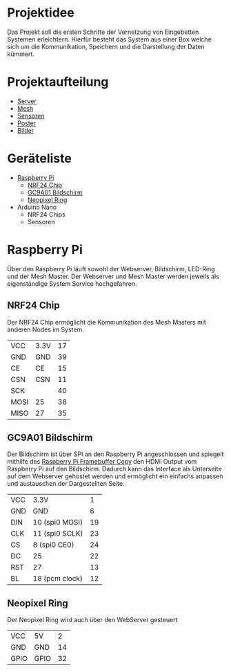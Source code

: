 # Projektidee
Das Projekt soll die ersten Schritte der Vernetzung von Eingebetten Systemen erleichtern. Hierfür besteht das System aus einer Box welche sich um die Kommunikation, Speichern und die Darstellung der Daten kümmert.

# Projektaufteilung
- [Server](https://github.com/my-mesh/server)
- [Mesh](https://github.com/my-mesh/mesh)
- [Sensoren](https://github.com/my-mesh/sensor)
- [Poster](https://github.com/my-mesh/poster)
- [Bilder](https://github.com/my-mesh/pictures)

# Geräteliste
- [Raspberry Pi](#raspberry-pi)
  - [NRF24 Chip](#nrf24-chip)
  - [GC9A01 Bildschirm](#gc9a01-bildschirm)
  - [Neopixel Ring](#neopixel-ring)
- Arduino Nano
  - NRF24 Chips
  - Sensoren

# Raspberry Pi
Über den Raspberry Pi läuft sowohl der Webserver, Bildschirm, LED-Ring und der Mesh Master. Der Webserver und Mesh Master werden jeweils als eigenständige System Service hochgefahren.

## NRF24 Chip
Der NRF24 Chip ermöglicht die Kommunikation des Mesh Masters mit anderen Nodes im System.

<table>
    <tbody>
        <tr>
            <td>VCC</td><td>3.3V</td><td>17</td>
        </tr>
        <tr>
            <td>GND</td><td>GND</td><td>39</td>
        </tr>
        <tr>
            <td>CE</td><td>CE</td><td>15</td>
        </tr>
        <tr>
            <td>CSN</td><td>CSN</td><td>11</td>
        </tr>
        <tr>
            <td>SCK</td><td></td><td>40</td>
        </tr>
        <tr>
            <td>MOSI</td><td>25</td><td>38</td>
        </tr>
        <tr>
            <td>MISO</td><td>27</td><td>35</td>
        </tr>
    </tbody>
</table>

## GC9A01 Bildschirm
Der Bildschirm ist über SPI an den Raspberry Pi angeschlossen und spiegelt mithilfe des [Raspberry Pi Framebuffer Copy](https://github.com/tasanakorn/rpi-fbcp) den HDMI Output vom Raspberry Pi auf den Bildschirm. Dadurch kann das Interface als Unterseite auf dem Webserver gehostet werden und ermöglicht ein einfachs anpassen und austauschen der Dargestellten Seite.

<table>
    <tbody>
        <tr>
            <td>VCC</td><td>3.3V</td><td>1</td>
        </tr>
        <tr>
            <td>GND</td><td>GND</td><td>6</td>
        </tr>
        <tr>
            <td>DIN</td><td>10 (spi0 MOSI)</td><td>19</td>
        </tr>
        <tr>
            <td>CLK</td><td>11 (spi0 SCLK)</td><td>23</td>
        </tr>
        <tr>
            <td>CS</td><td>8 (spi0 CE0)</td><td>24</td>
        </tr>
        <tr>
            <td>DC</td><td>25</td><td>22</td>
        </tr>
        <tr>
            <td>RST</td><td>27</td><td>13</td>
        </tr>
        <tr>
            <td>BL</td><td>18 (pcm clock)</td><td>12</td>
        </tr>
    </tbody>
</table>

## Neopixel Ring
Der Neopixel Ring wird auch über den WebServer gesteuert

<table>
    <tbody>
        <tr>
            <td>VCC</td><td>5V</td><td>2</td>
        </tr>
        <tr>
            <td>GND</td><td>GND</td><td>14</td>
        </tr>
        <tr>
            <td>GPIO</td><td>GPIO</td><td>32</td>
        </tr>
    </tbody>
</table>
